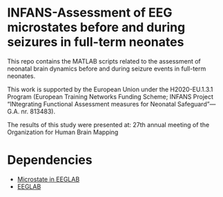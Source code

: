 # INFANS-Assessment of EEG microstates before and during seizures in full-term neonates
This repo contains the MATLAB scripts related to the assessment of neonatal brain dynamics before and during seizure events in full-term neonates.

This work is supported by the European Union under the H2020-EU.1.3.1 Program (European Training Networks Funding Scheme; INFANS Project “INtegrating Functional Assessment measures for Neonatal Safeguard”—G.A. nr. 813483).

The results of this study were presented at:
27th annual meeting of the Organization for Human Brain Mapping

# Dependencies
- [Microstate in EEGLAB][ms-identifier]
- [EEGLAB][eeglab-identifier]

[eeglab-identifier]: https://github.com/sccn/eeglab
[ms-identifier]: https://www.thomaskoenig.ch/index.php/work/software/microstates-in-eeglab
